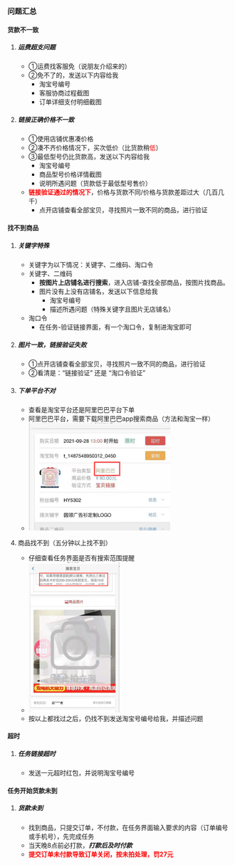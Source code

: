 ### 问题汇总

#### 货款不一致

1. ##### 运费超支问题

   - ①运费找客服免（说朋友介绍来的）
   - ②免不了的，发送以下内容给我
     - 淘宝号编号
     - 客服协商过程截图
     - 订单详细支付明细截图

2. ##### 链接正确价格不一致

   - ①使用店铺优惠凑价格
   - ②凑不齐价格情况下，买次低价（比货款稍<font color=red>低</font>）
   - ③最低型号仍比货款高，发送以下内容给我
     - 淘宝号编号
     - 商品型号价格详情截图
     - 说明所遇问题（货款低于最低型号售价）
   - **<font color=red>链接验证通过的情况下</font>**，价格与货款不同/价格与货款差距过大（几百几千）
     - 点开店铺查看全部宝贝，寻找照片一致不同的商品，进行验证

#### 找不到商品

1. ##### 关键字特殊

   - 关键字为以下情况：关键字、二维码、淘口令
   - 关键字、二维码
     - **按图片上店铺名进行搜索**，进入店铺-查找全部商品，按图片找商品。
     - 图片没有上没有店铺名，发送以下信息给我
       - 淘宝号编号
       - 描述所遇问题（特殊关键字且图片无店铺名）
   - 淘口令
     - 在任务-验证链接界面，有一个淘口令，复制进淘宝即可

2. ##### 图片一致，链接验证失败

   - ①点开店铺查看全部宝贝，寻找照片一致不同的商品，进行验证
   - ②看清是：“链接验证” 还是 “淘口令验证”

3. ##### 下单平台不对

   - 查看是淘宝平台还是阿里巴巴平台下单
   - 阿里巴巴平台，需要下载阿里巴巴app搜索商品（方法和淘宝一样）
   - <img src="./imgs/image-20210928170518463.png" alt="image-20210928170518463" style="zoom:80%;" />

4. 商品找不到（五分钟以上找不到）

   - 仔细查看任务界面是否有搜索范围提醒
   - <img src="./imgs/image-20210928171304489.png" alt="image-20210928171304489" style="zoom:50%;" />
   - 按以上都找过之后，仍找不到发送淘宝号编号给我，并描述问题

#### 超时

1. ##### 任务链接超时

   - 发送一元超时红包，并说明淘宝号编号

#### 任务开始货款未到

1. ##### 货款未到

   - 找到商品，只提交订单，不付款，在任务界面输入要求的内容（订单编号或手机号），先完成任务
   - 当天晚8点前必打款，***打款后及时付款***
   - **<font color=red>提交订单未付款导致订单关闭，按未拍处理，罚27元</font>**

